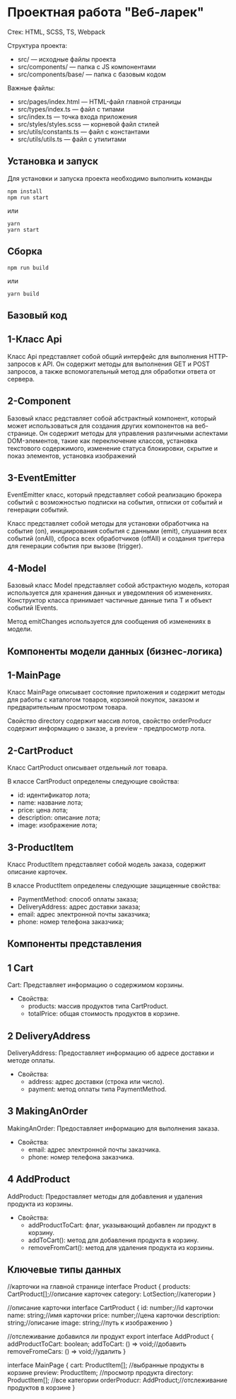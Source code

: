# Проектная работа "Веб-ларек"

Стек: HTML, SCSS, TS, Webpack

Структура проекта:

- src/ — исходные файлы проекта
- src/components/ — папка с JS компонентами
- src/components/base/ — папка с базовым кодом

Важные файлы:

- src/pages/index.html — HTML-файл главной страницы
- src/types/index.ts — файл с типами
- src/index.ts — точка входа приложения
- src/styles/styles.scss — корневой файл стилей
- src/utils/constants.ts — файл с константами
- src/utils/utils.ts — файл с утилитами

## Установка и запуск

Для установки и запуска проекта необходимо выполнить команды

```
npm install
npm run start
```

или

```
yarn
yarn start
```

## Сборка

```
npm run build
```

или

```
yarn build
```

## Базовый код

## 1-Класс Api

Класс Api представляет собой общий интерфейс для выполнения HTTP-запросов к API. Он содержит методы для выполнения GET и POST запросов, а также вспомогательный метод для обработки ответа от сервера.

## 2-Component

Базовый класс редставляет собой абстрактный компонент, который может использоваться для создания других компонентов на веб-странице. Он содержит методы для управления различными аспектами DOM-элементов, такие как переключение классов, установка текстового содержимого, изменение статуса блокировки, скрытие и показ элементов, установка изображений

## 3-EventEmitter

EventEmitter класс, который представляет собой реализацию брокера событий с возможностью подписки на события, отписки от событий и генерации событий.

Класс представляет собой методы для установки обработчика на событие (on), инициирования события с данными (emit), слушания всех событий (onAll), сброса всех обработчиков (offAll) и создания триггера для генерации события при вызове (trigger).

## 4-Model

Базовый класс Model представляет собой абстрактную модель, которая используется для хранения данных и уведомления об изменениях. Конструктор класса принимает частичные данные типа T и объект событий IEvents.

Метод emitChanges используется для сообщения об изменениях в модели.

## Компоненты модели данных (бизнес-логика)

## 1-MainPage

Класс MainPage описывает состояние приложения и содержит методы для работы с каталогом товаров, корзиной покупок, заказом и предварительным просмотром товара.

Свойство directory содержит массив лотов, свойство orderProducr содержит информацию о заказе, а preview - предпросмотр лота.

## 2-CartProduct

Класс CartProduct описывает отдельный лот товара.

В классе CartProduct определены следующие свойства:

- id: идентификатор лота;
- name: название лота;
- price: цена лота;
- description: описание лота;
- image: изображение лота;

## 3-ProductItem

Класс ProductItem представляет собой модель заказа, содержит описание карточек.

В классе ProductItem определены следующие защищенные свойства:

- PaymentMethod: способ оплаты заказа;
- DeliveryAddress: адрес доставки заказа;
- email: адрес электронной почты заказчика;
- phone: номер телефона заказчика;

## Компоненты представления

## 1 Cart

Cart:
Представляет информацию о содержимом корзины.

- Свойства:
  - products: массив продуктов типа CartProduct.
  - totalPrice: общая стоимость продуктов в корзине.

## 2 DeliveryAddress

DeliveryAddress:
Предоставляет информацию об адресе доставки и методе оплаты.

- Свойства:
  - address: адрес доставки (строка или число).
  - payment: метод оплаты типа PaymentMethod.

## 3 MakingAnOrder

MakingAnOrder:
Предоставляет информацию для выполнения заказа.

- Свойства:
  - email: адрес электронной почты заказчика.
  - phone: номер телефона заказчика.

## 4 AddProduct

AddProduct:
Предоставляет методы для добавления и удаления продукта из корзины.

- Свойства:
  - addProductToCart: флаг, указывающий добавлен ли продукт в корзину.
  - addToCart(): метод для добавления продукта в корзину.
  - removeFromCart(): метод для удаления продукта из корзины.

## Ключевые типы данных
//карточки на главной странице
interface Product {
  products: CartProduct[];//описание карточек
  category: LotSection;//категории
}

//описание карточки 
interface CartProduct {
  id: number;//id карточки
  name: string;//имя карточки
  price: number;//цена карточки 
  description: string;//описание 
  image: string;//путь к изображению
}


//отслеживание добавился ли продукт
export interface AddProduct {
  addProductToCart: boolean;
  addToCart: () => void;//добавить
  removeFromeCars: () => void;//удалить
}

interface MainPage {
  cart: ProductItem[]; //выбранные продукты в корзине
  preview: ProductItem; //просмотр продукта
  directory: ProductItem[]; //все категории
  orderProducr: AddProduct;//отслеживание продуктов в корзине
}
